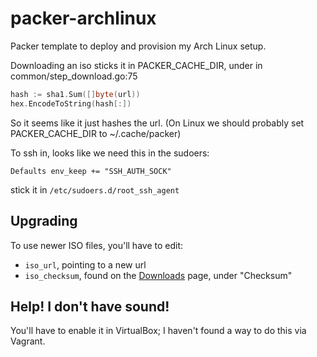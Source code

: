 # packer-archlinux

Packer template to deploy and provision my Arch Linux setup.

Downloading an iso sticks it in PACKER_CACHE_DIR, under in common/step_download.go:75
```go
hash := sha1.Sum([]byte(url))
hex.EncodeToString(hash[:])
```
So it seems like it just hashes the url.
(On Linux we should probably set PACKER_CACHE_DIR to ~/.cache/packer)

To ssh in, looks like we need this in the sudoers:
```
Defaults env_keep += "SSH_AUTH_SOCK"
```
stick it in `/etc/sudoers.d/root_ssh_agent`

## Upgrading
To use newer ISO files, you'll have to edit:

 - `iso_url`, pointing to a new url
 - `iso_checksum`, found on the [Downloads](https://www.archlinux.org/download/) page, under "Checksum"

## Help! I don't have sound!
You'll have to enable it in VirtualBox; I haven't found a way to do this via Vagrant.
